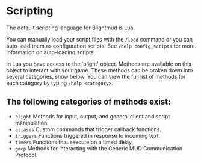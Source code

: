 # Scripting

The default scripting language for Blightmud is Lua.

You can manually load your script files with the `/load` command or you can 
auto-load them as configuration scripts. 
See `/help config_scripts` for more information on auto-loading scripts.

In Lua you have access to the 'blight' object. Methods are available on this
object to interact with your game. These methods can be broken down into several
categories, show below. You can view the full list of methods for each category
by typing `/help <category>`.

## The following categories of methods exist:
- `blight`    Methods for input, output, and general client and script manipulation.
- `aliases`   Custom commands that trigger callback functions.
- `triggers`  Functions triggered in response to incoming text.
- `timers`    Functions that execute on a timed delay.
- `gmcp`      Methods for interacting with the Generic MUD Communication Protocol.
